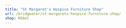 ```yaml
---
title: "St Margaret's Hospice Furniture Shop"
url: /bridgwater/st-margarets-hospice-furniture-shop/
shop: Möbel
---
```

